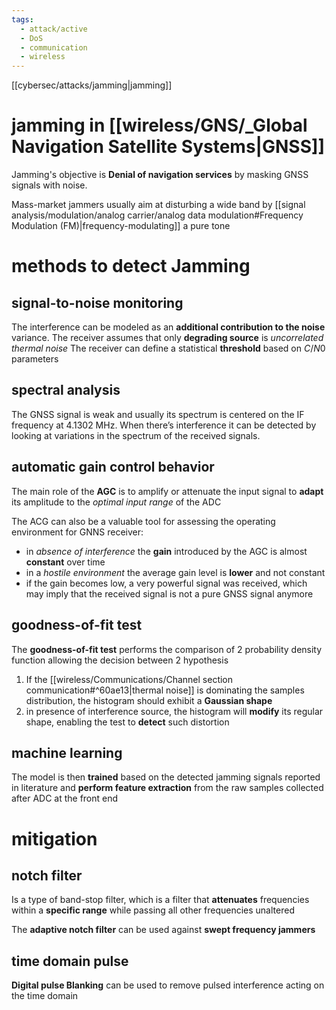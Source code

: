 ```yaml
---
tags:
  - attack/active
  - DoS
  - communication
  - wireless
---
```



[[cybersec/attacks/jamming|jamming]]

# jamming in [[wireless/GNS/_Global Navigation Satellite Systems|GNSS]]

Jamming's objective is **Denial of navigation services** by masking GNSS signals with noise.

Mass-market jammers usually aim at disturbing a wide band by [[signal analysis/modulation/analog carrier/analog data modulation#Frequency Modulation (FM)|frequency-modulating]] a pure tone


# methods to detect Jamming



## signal-to-noise monitoring

The interference can be modeled as an **additional contribution to the noise** variance. 
The receiver assumes that only **degrading source** is *uncorrelated thermal noise*
The receiver can define a statistical **threshold** based on $C/N0$ parameters

## spectral analysis 
The GNSS signal is weak and usually its spectrum is centered on the IF frequency at 4.1302 MHz.
When there’s interference it can be detected by looking at variations in the spectrum of the received signals.

## automatic gain control behavior
The main role of the **AGC** is to amplify or attenuate the input signal to **adapt** its amplitude to the *optimal input range* of the ADC

The ACG can also be a valuable tool for assessing the operating environment for GNNS receiver:
- in *absence of interference* the **gain** introduced by the AGC is almost **constant** over time
- in a *hostile environment* the average gain level is **lower** and not constant 
- if the gain becomes low, a very powerful signal was received, which may imply that the received signal is not a pure GNSS signal anymore

## goodness-of-fit test

The **goodness-of-fit test** performs the comparison of 2 probability density function allowing the decision between 2 hypothesis
1. If the [[wireless/Communications/Channel section communication#^60ae13|thermal noise]] is dominating the samples distribution, the histogram should exhibit a **Gaussian shape**
2. in presence of interference source, the histogram will **modify** its regular shape, enabling the test to **detect** such distortion


## machine learning

The model is then **trained** based on the detected jamming signals reported in literature and **perform feature extraction** from the raw samples collected after ADC at the front end

# mitigation

## notch filter
Is a type of band-stop filter, which is a filter that **attenuates** frequencies within a **specific range** while passing all other frequencies unaltered

The **adaptive notch filter** can be used against **swept frequency jammers**

## time domain pulse
**Digital pulse Blanking** can be used to remove pulsed interference acting on the time domain

